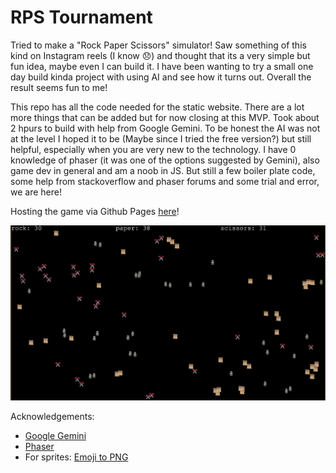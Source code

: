 # RPS Tournament

Tried to make a "Rock Paper Scissors" simulator! Saw something of this kind on Instagram reels (I know :disappointed:) and thought that its a very simple but fun idea, maybe even I can build it. I have been wanting to try a small one day build kinda project with using AI and see how it turns out. Overall the result seems fun to me!

This repo has all the code needed for the static website. There are a lot more things that can be added but for now closing at this MVP. Took about 2 hpurs to build with help from Google Gemini. To be honest the AI was not at the level I hoped it to be (Maybe since I tried the free version?) but still helpful, especially when you are very new to the technology. I have 0 knowledge of phaser (it was one of the options suggested by Gemini), also game dev in general and am a noob in JS. But still a few boiler plate code, some help from stackoverflow and phaser forums and some trial and error, we are here!

Hosting the game via Github Pages [here](https://keivan-shah.github.io/RPS/)!

![Screenshot of the Game](assets/screenshot.png)


Acknowledgements:
- [Google Gemini](https://blog.google/technology/ai/google-gemini-ai/)
- [Phaser](https://github.com/phaserjs/phaser)
- For sprites: [Emoji to PNG](https://emoji.aranja.com/)
